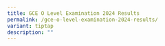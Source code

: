 ```yaml
---
title: GCE O Level Examination 2024 Results
permalink: /gce-o-level-examination-2024-results/
variant: tiptap
description: ""
---
```

